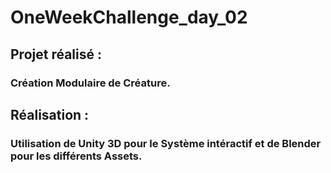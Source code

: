 # OneWeekChallenge_day_02

## Projet réalisé :
### Création Modulaire de Créature.

## Réalisation :
### Utilisation de Unity 3D pour le Système intéractif et de Blender pour les différents Assets.
